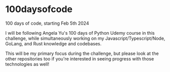 # 100daysofcode
100 days of code, starting Feb 5th 2024

I will be following Angela Yu's 100 days of Python Udemy course in this challenge, while simultaneously working on my Javascript/Typescript/Node, GoLang,
and Rust knowledge and codebases. 

This will be my primary focus during the challenge, but please look at the other repositories too if you're interested in seeing progress with those
technologies as well! 
